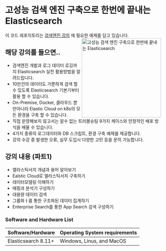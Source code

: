 # 고성능 검색 엔진 구축으로 한번에 끝내는 Elasticsearch
이 코드 레포지토리는 [검색엔진 강의](https://fastcampus.co.kr/dev_online_elasticsearch) 에 필요한 예제를 담고 있습니다. 
<a href="https://fastcampus.co.kr/dev_online_elasticsearch"><img src="https://storage.googleapis.com/static.fastcampus.co.kr/prod/uploads/202402/113023-924/03-커리큘럼단계.webp" alt="고성능 검색 엔진 구축으로 한번에 끝내는 Elasticsearch" height="256px" align="right"></a>


## 해당 강의를 들으면.. 

* 검색엔진 개발과 로그 데이터 로깅까지 Elasticsearch 실전 활용방법을 알려드립니다.
* 10만건의 데이터도 가뿐하게 검색 할 수 있도록 Elasticsearch 기본기부터 활용 할 수 있습니다.
* On-Premise, Docker, 클라우드 뿐만아니라 Elastic Cloud on k8s의 모든 환경을 구축 할 수 있습니다.
* 직접 운영해보지 않고서는 알수 없는 트러블슈팅 9가지 케이스와 안정적인 배포 방식을 배울 수 있습니다.
* 4가지 종류의 로그데이터와 DB 스크립트, 환경 구축 예제를 제공합니다.
* 강의 수강 중 발생한 오류, 실무 도입시 다양한 고민 등을 문의 가능합니다. 

## 강의 내용 (파트1)
* 엘라스틱서치 개념과 용어 알아보기
* Ealstic Cloud로 엘라스틱서치 구축하기
* 데이터모델링 이해하기
* 매핑과 분석기 구성하기
* 대용량 데이터 검색
* 그룹화ㅏ를 통한 구조화된 데이터 집계하기
* Enterprise Search를 통한 App Search 검색 구성하기

### Software and Hardware List

| Software/Hardware                              | Operating System requirements      |
| ------------------------------------           | -----------------------------------|
| Elasticsearch 8.11+                            | Windows, Linus, and  MacOS         |
